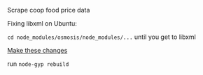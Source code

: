 Scrape coop food price data

Fixing libxml on Ubuntu:

`cd node_modules/osmosis/node_modules/...` until you get to libxml

[Make these changes](https://github.com/gwicke/libxmljs/commit/7e1ceaf)

run `node-gyp rebuild`
